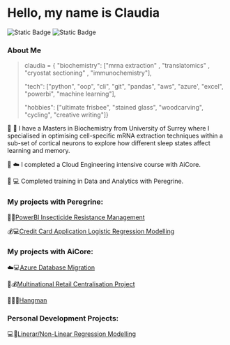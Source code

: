 # Hello, my name is Claudia
![Static Badge](https://img.shields.io/badge/Peregrine-Claudia-green?labelColor=013220&color=00CCF) ![Static Badge](https://img.shields.io/badge/AiCore-Claudia-orange?labelColor=FFCC33&color=00CCFF) 

### About Me

>claudia = {
    "biochemistry": ["mrna extraction" , "translatomics" , "cryostat sectioning" , "immunochemistry"],
>
>   "tech": ["python", "oop", "cli", "git", "pandas", "aws", "azure', "excel", "powerbi", "machine learning"],
>
>   "hobbies": ["ultimate frisbee", "stained glass", "woodcarving", "cycling", "creative writing"]}

:dna: :brain: I have a Masters in Biochemistry from University of Surrey where I specialised in optimising cell-specific mRNA extraction techniques within a sub-set of cortical neurons to explore how different sleep states affect learning and memory.

:snake: :cloud: I completed a Cloud Engineering intensive course with AiCore.

:eagle: :computer: Completed training in Data and Analytics with Peregrine.

### My projects with Peregrine:

:mosquito::globe_with_meridians:[PowerBI Insecticide Resistance Management](https://github.com/Claudiomics/power-bi-anopheles-insecticide-resistance)

:moneybag::computer:[Credit Card Application Logistic Regression Modelling](https://github.com/Claudiomics/credit_card_application_ML)

### My projects with AiCore:

:cloud::computer:[Azure Database Migration](https://github.com/Claudiomics/azure-database-migration)

:snake::moneybag:[Multinational Retail Centralisation Project](https://github.com/Claudiomics/multinational-retail-data-centralisation-project.git)

:snake::standing_woman:[Hangman](https://github.com/Claudiomics/hangman.git)

### Personal Development Projects:

:computer::brain:[Linerar/Non-Linear Regression Modelling](https://github.com/Claudiomics/Linear_Regression_Modelling)


